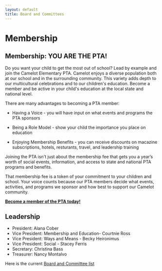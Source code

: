 ```yaml
---
layout: default
title: Board and Committees
---
```


# Membership

## Membership: YOU ARE THE PTA!

Do you want your child to get the most out of school? Lead by example and join the Camelot Elementary PTA. Camelot enjoys a diverse population both at our school and in the surrounding community. This variety adds depth to our multicultural celebrations and to our children's education. Become a member and be active in your child's education at the local state and national level.

There are many advantages to becoming a PTA member:

  * Having a Voice - you will have input on what events and programs the PTA sponsors

  * Being a Role Model - show your child the importance you place on education

  * Enjoying Membership Benefits - you can receive discounts on macazine subscriptions, hotels, resturants, travel, and leadership training

Joining the PTA isn't just about the membership fee that gets you a year’s worth of social events, information, and access to state and national PTA programs and benefits. 

That membership fee is a token of your commitment to your children and school. Your voice counts because our PTA members decide what events, activities, and programs we sponsor and how best to support our Camelot community. 

**[Become a member of the PTA today!](/sign-up)**

## Leadership

* President: Alana Cober
* Vice President: Membership and Education- Courtnie Ross
* Vice President: Ways and Means - Becky Heironimus
* Vice President: Social - Stacey Ferris
* Secretary: Christina Bass
* Treasurer: Nancy Montalvo

Here is the current [Board and Committee list](https://docs.google.com/document/d/1pFvn3beiroFeJCT0jct_GjDbyLMFTwKA8kZmMLkNiKI/edit?usp=sharing)

